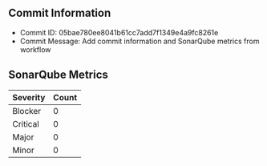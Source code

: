 ## Commit Information
- Commit ID: 05bae780ee8041b61cc7add7f1349e4a9fc8261e
- Commit Message: Add commit information and SonarQube metrics from workflow
## SonarQube Metrics
| Severity | Count |
|----------|-------|
| Blocker  | 0 |
| Critical | 0 |
| Major    | 0 |
| Minor    | 0 |
